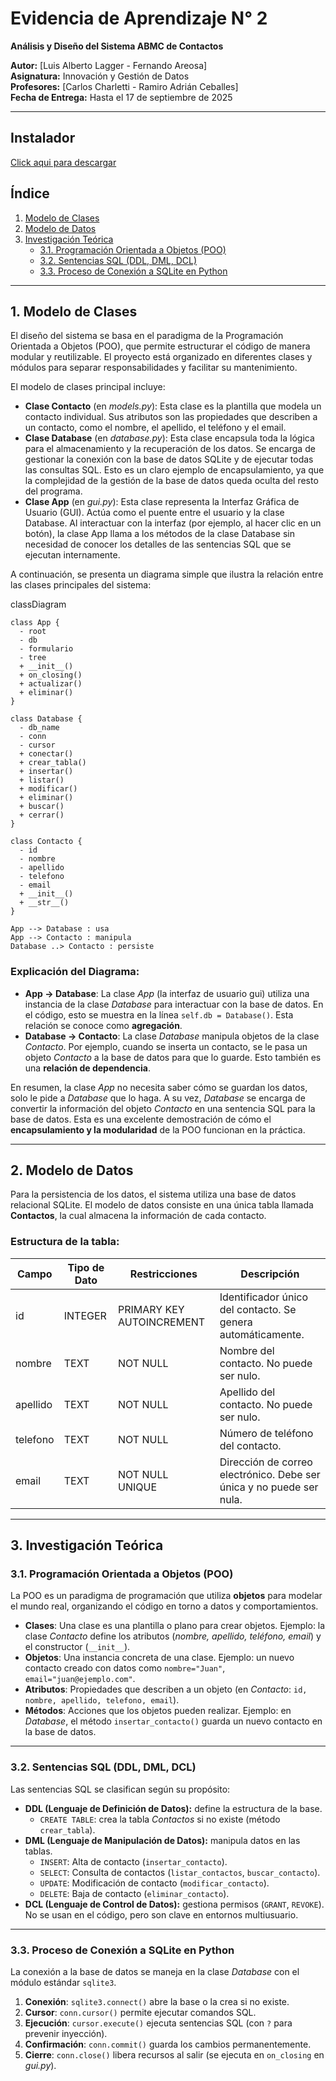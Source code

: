 # Evidencia de Aprendizaje N° 2

**Análisis y Diseño del Sistema ABMC de Contactos**

**Autor:** [Luis Alberto Lagger - Fernando Areosa]  
**Asignatura:** Innovación y Gestión de Datos  
**Profesores:** [Carlos Charletti - Ramiro Adrián Ceballes]  
**Fecha de Entrega:** Hasta el 17 de septiembre de 2025

---

## Instalador

[Click aqui para descargar](https://drive.google.com/file/d/1B06Xxp0Ywgqoo7_n9pbPmN_Z2dLpdUyl/view?usp=sharing)

## Índice

1. [Modelo de Clases](#1-modelo-de-clases)
2. [Modelo de Datos](#2-modelo-de-datos)
3. [Investigación Teórica](#3-investigación-teórica)
   - [3.1. Programación Orientada a Objetos (POO)](#31-programación-orientada-a-objetos-poo)
   - [3.2. Sentencias SQL (DDL, DML, DCL)](#32-sentencias-sql-ddl-dml-dcl)
   - [3.3. Proceso de Conexión a SQLite en Python](#33-proceso-de-conexión-a-sqlite-en-python)

---

## 1. Modelo de Clases

El diseño del sistema se basa en el paradigma de la Programación Orientada a Objetos (POO), que permite estructurar el código de manera modular y reutilizable. El proyecto está organizado en diferentes clases y módulos para separar responsabilidades y facilitar su mantenimiento.

El modelo de clases principal incluye:

- **Clase Contacto** (en _models.py_): Esta clase es la plantilla que modela un contacto individual. Sus atributos son las propiedades que describen a un contacto, como el nombre, el apellido, el teléfono y el email.
- **Clase Database** (en _database.py_): Esta clase encapsula toda la lógica para el almacenamiento y la recuperación de los datos. Se encarga de gestionar la conexión con la base de datos SQLite y de ejecutar todas las consultas SQL. Esto es un claro ejemplo de encapsulamiento, ya que la complejidad de la gestión de la base de datos queda oculta del resto del programa.
- **Clase App** (en _gui.py_): Esta clase representa la Interfaz Gráfica de Usuario (GUI). Actúa como el puente entre el usuario y la clase Database. Al interactuar con la interfaz (por ejemplo, al hacer clic en un botón), la clase App llama a los métodos de la clase Database sin necesidad de conocer los detalles de las sentencias SQL que se ejecutan internamente.

A continuación, se presenta un diagrama simple que ilustra la relación entre las clases principales del sistema:



classDiagram

    class App {
      - root
      - db
      - formulario
      - tree
      + __init__()
      + on_closing()
      + actualizar()
      + eliminar()
    }

    class Database {
      - db_name
      - conn
      - cursor
      + conectar()
      + crear_tabla()
      + insertar()
      + listar()
      + modificar()
      + eliminar()
      + buscar()
      + cerrar()
    }

    class Contacto {
      - id
      - nombre
      - apellido
      - telefono
      - email
      + __init__()
      + __str__()
    }

    App --> Database : usa
    App --> Contacto : manipula
    Database ..> Contacto : persiste

### Explicación del Diagrama:

- **App → Database**: La clase _App_ (la interfaz de usuario gui) utiliza una instancia de la clase _Database_ para interactuar con la base de datos. En el código, esto se muestra en la línea `self.db = Database()`. Esta relación se conoce como **agregación**.
- **Database → Contacto**: La clase _Database_ manipula objetos de la clase _Contacto_. Por ejemplo, cuando se inserta un contacto, se le pasa un objeto _Contacto_ a la base de datos para que lo guarde. Esto también es una **relación de dependencia**.

En resumen, la clase _App_ no necesita saber cómo se guardan los datos, solo le pide a _Database_ que lo haga. A su vez, _Database_ se encarga de convertir la información del objeto _Contacto_ en una sentencia SQL para la base de datos. Esta es una excelente demostración de cómo el **encapsulamiento y la modularidad** de la POO funcionan en la práctica.

---

## 2. Modelo de Datos

Para la persistencia de los datos, el sistema utiliza una base de datos relacional SQLite. El modelo de datos consiste en una única tabla llamada **Contactos**, la cual almacena la información de cada contacto.

### Estructura de la tabla:

| Campo    | Tipo de Dato | Restricciones             | Descripción                                                          |
| -------- | ------------ | ------------------------- | -------------------------------------------------------------------- |
| id       | INTEGER      | PRIMARY KEY AUTOINCREMENT | Identificador único del contacto. Se genera automáticamente.         |
| nombre   | TEXT         | NOT NULL                  | Nombre del contacto. No puede ser nulo.                              |
| apellido | TEXT         | NOT NULL                  | Apellido del contacto. No puede ser nulo.                            |
| telefono | TEXT         | NOT NULL                  | Número de teléfono del contacto.                                     |
| email    | TEXT         | NOT NULL UNIQUE           | Dirección de correo electrónico. Debe ser única y no puede ser nula. |

---

## 3. Investigación Teórica

### 3.1. Programación Orientada a Objetos (POO)

La POO es un paradigma de programación que utiliza **objetos** para modelar el mundo real, organizando el código en torno a datos y comportamientos.

- **Clases**: Una clase es una plantilla o plano para crear objetos. Ejemplo: la clase _Contacto_ define los atributos (_nombre, apellido, teléfono, email_) y el constructor (`__init__`).
- **Objetos**: Una instancia concreta de una clase. Ejemplo: un nuevo contacto creado con datos como `nombre="Juan"`, `email="juan@ejemplo.com"`.
- **Atributos**: Propiedades que describen a un objeto (en _Contacto_: `id, nombre, apellido, telefono, email`).
- **Métodos**: Acciones que los objetos pueden realizar. Ejemplo: en _Database_, el método `insertar_contacto()` guarda un nuevo contacto en la base de datos.

---

### 3.2. Sentencias SQL (DDL, DML, DCL)

Las sentencias SQL se clasifican según su propósito:

- **DDL (Lenguaje de Definición de Datos):** define la estructura de la base.
  - `CREATE TABLE`: crea la tabla _Contactos_ si no existe (método `crear_tabla`).
- **DML (Lenguaje de Manipulación de Datos):** manipula datos en las tablas.
  - `INSERT`: Alta de contacto (`insertar_contacto`).
  - `SELECT`: Consulta de contactos (`listar_contactos`, `buscar_contacto`).
  - `UPDATE`: Modificación de contacto (`modificar_contacto`).
  - `DELETE`: Baja de contacto (`eliminar_contacto`).
- **DCL (Lenguaje de Control de Datos):** gestiona permisos (`GRANT`, `REVOKE`). No se usan en el código, pero son clave en entornos multiusuario.

---

### 3.3. Proceso de Conexión a SQLite en Python

La conexión a la base de datos se maneja en la clase _Database_ con el módulo estándar `sqlite3`.

1. **Conexión**: `sqlite3.connect()` abre la base o la crea si no existe.
2. **Cursor**: `conn.cursor()` permite ejecutar comandos SQL.
3. **Ejecución**: `cursor.execute()` ejecuta sentencias SQL (con `?` para prevenir inyección).
4. **Confirmación**: `conn.commit()` guarda los cambios permanentemente.
5. **Cierre**: `conn.close()` libera recursos al salir (se ejecuta en `on_closing` en _gui.py_).
